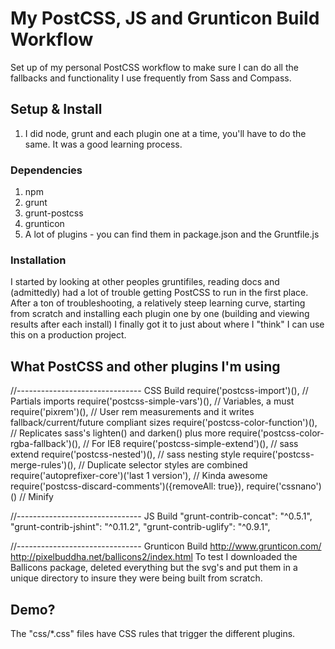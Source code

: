 # My PostCSS, JS and Grunticon Build Workflow
Set up of my personal PostCSS workflow to make sure I can do all the fallbacks and functionality I use frequently from Sass and Compass.

## Setup & Install

1. I did node, grunt and each plugin one at a time, you'll have to do the same. It was a good learning process.

### Dependencies

1. npm
2. grunt 
3. grunt-postcss
4. grunticon
5. A lot of plugins - you can find them in package.json and the Gruntfile.js

### Installation

I started by looking at other peoples gruntifiles, reading docs and (admittedly) had a lot of trouble getting PostCSS to run in the first place. After a ton of troubleshooting, a relatively steep learning curve, starting from scratch and installing each plugin one by one 
(building and viewing results after each install) I finally got it to just about where I "think" I can use this on a production project.


## What PostCSS and other plugins I'm using

//-------------------------------
CSS Build
require('postcss-import')(),                       // Partials imports
require('postcss-simple-vars')(),                  // Variables, a must
require('pixrem')(),                               // User rem measurements and it writes fallback/current/future compliant sizes
require('postcss-color-function')(),               // Replicates sass's lighten() and darken() plus more
require('postcss-color-rgba-fallback')(),          // For IE8
require('postcss-simple-extend')(),                // sass extend
require('postcss-nested')(),                       // sass nesting style
require('postcss-merge-rules')(),                  // Duplicate selector styles are combined
require('autoprefixer-core')('last 1 version'),    // Kinda awesome
require('postcss-discard-comments')({removeAll: true}),
require('cssnano')()                               // Minify

//-------------------------------
JS Build
"grunt-contrib-concat": "^0.5.1",
"grunt-contrib-jshint": "^0.11.2",
"grunt-contrib-uglify": "^0.9.1",

//-------------------------------
Grunticon Build
http://www.grunticon.com/
http://pixelbuddha.net/ballicons2/index.html
To test I downloaded the Ballicons package, deleted everything but the svg's and put them in a unique directory to insure they were being built from scratch.


## Demo?

The "css/*.css" files have CSS rules that trigger the different plugins.